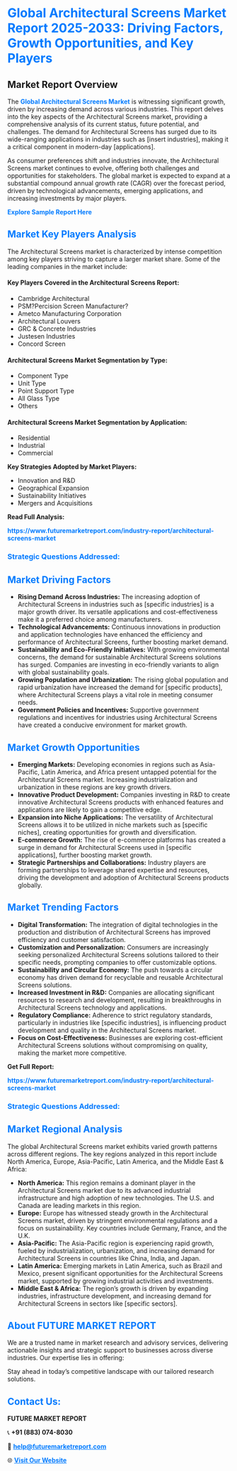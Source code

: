 <h1 style="color: #007BFF;">Global Architectural Screens Market Report 2025-2033: Driving Factors, Growth Opportunities, and Key Players</h1>

<section id="overview">
<h2>Market Report Overview</h2>
<p>The <a href="https://www.futuremarketreport.com/industry-report/architectural-screens-market" style="color: #007BFF; text-decoration: none;"><strong>Global Architectural Screens Market</strong></a> is witnessing significant growth, driven by increasing demand across various industries. This report delves into the key aspects of the Architectural Screens market, providing a comprehensive analysis of its current status, future potential, and challenges. The demand for Architectural Screens has surged due to its wide-ranging applications in industries such as [insert industries], making it a critical component in modern-day [applications].</p>
<p>As consumer preferences shift and industries innovate, the Architectural Screens market continues to evolve, offering both challenges and opportunities for stakeholders. The global market is expected to expand at a substantial compound annual growth rate (CAGR) over the forecast period, driven by technological advancements, emerging applications, and increasing investments by major players.</p>
</section>

<section id="overview">
<p><a href="https://www.futuremarketreport.com/request-sample/reportId=55425" style="color: #007BFF; text-decoration: none;"><strong>Explore Sample Report Here</strong></a></p>
</section>

<section id="key-players">
<h2 style="color: #007BFF;">Market Key Players Analysis</h2>
<p>The Architectural Screens market is characterized by intense competition among key players striving to capture a larger market share. Some of the leading companies in the market include:</p>
<h4>Key Players Covered in the Architectural Screens Report:</h4>
<ul><li>Cambridge Architectural</li><li>PSM?Percision Screen Manufacturer?</li><li>Ametco Manufacturing Corporation</li><li>Architectural Louvers</li><li>GRC &amp; Concrete Industries</li><li>Justesen Industries</li><li>Concord Screen</li></ul>
<h4>Architectural Screens Market Segmentation by Type:</h4>
<ul><li>Component Type</li><li>Unit Type</li><li>Point Support Type</li><li>All Glass Type</li><li>Others</li></ul>

<h4>Architectural Screens Market Segmentation by Application:</h4>
<ul><li>Residential</li><li>Industrial</li><li>Commercial</li></ul>
<p><strong>Key Strategies Adopted by Market Players:</strong></p>
<ul>
<li>Innovation and R&D</li>
<li>Geographical Expansion</li>
<li>Sustainability Initiatives</li>
<li>Mergers and Acquisitions</li>
</ul>
</section>

<section>
<p><strong>Read Full Analysis: </strong></p><a href="https://www.futuremarketreport.com/industry-report/architectural-screens-market" style="color: #007BFF; text-decoration: none;"><strong>https://www.futuremarketreport.com/industry-report/architectural-screens-market</strong></a>
<h3 style="color: #007BFF;">Strategic Questions Addressed:</h3>
</section>

<section id="driving-factors">
<h2 style="color: #007BFF;">Market Driving Factors</h2>
<ul>
<li><strong>Rising Demand Across Industries:</strong> The increasing adoption of Architectural Screens in industries such as [specific industries] is a major growth driver. Its versatile applications and cost-effectiveness make it a preferred choice among manufacturers.</li>
<li><strong>Technological Advancements:</strong> Continuous innovations in production and application technologies have enhanced the efficiency and performance of Architectural Screens, further boosting market demand.</li>
<li><strong>Sustainability and Eco-Friendly Initiatives:</strong> With growing environmental concerns, the demand for sustainable Architectural Screens solutions has surged. Companies are investing in eco-friendly variants to align with global sustainability goals.</li>
<li><strong>Growing Population and Urbanization:</strong> The rising global population and rapid urbanization have increased the demand for [specific products], where Architectural Screens plays a vital role in meeting consumer needs.</li>
<li><strong>Government Policies and Incentives:</strong> Supportive government regulations and incentives for industries using Architectural Screens have created a conducive environment for market growth.</li>
</ul>
</section>

<section id="growth-opportunities">
<h2 style="color: #007BFF;">Market Growth Opportunities</h2>
<ul>
<li><strong>Emerging Markets:</strong> Developing economies in regions such as Asia-Pacific, Latin America, and Africa present untapped potential for the Architectural Screens market. Increasing industrialization and urbanization in these regions are key growth drivers.</li>
<li><strong>Innovative Product Development:</strong> Companies investing in R&D to create innovative Architectural Screens products with enhanced features and applications are likely to gain a competitive edge.</li>
<li><strong>Expansion into Niche Applications:</strong> The versatility of Architectural Screens allows it to be utilized in niche markets such as [specific niches], creating opportunities for growth and diversification.</li>
<li><strong>E-commerce Growth:</strong> The rise of e-commerce platforms has created a surge in demand for Architectural Screens used in [specific applications], further boosting market growth.</li>
<li><strong>Strategic Partnerships and Collaborations:</strong> Industry players are forming partnerships to leverage shared expertise and resources, driving the development and adoption of Architectural Screens products globally.</li>
</ul>
</section>

<section id="trending-factors">
<h2 style="color: #007BFF;">Market Trending Factors</h2>
<ul>
<li><strong>Digital Transformation:</strong> The integration of digital technologies in the production and distribution of Architectural Screens has improved efficiency and customer satisfaction.</li>
<li><strong>Customization and Personalization:</strong> Consumers are increasingly seeking personalized Architectural Screens solutions tailored to their specific needs, prompting companies to offer customizable options.</li>
<li><strong>Sustainability and Circular Economy:</strong> The push towards a circular economy has driven demand for recyclable and reusable Architectural Screens solutions.</li>
<li><strong>Increased Investment in R&D:</strong> Companies are allocating significant resources to research and development, resulting in breakthroughs in Architectural Screens technology and applications.</li>
<li><strong>Regulatory Compliance:</strong> Adherence to strict regulatory standards, particularly in industries like [specific industries], is influencing product development and quality in the Architectural Screens market.</li>
<li><strong>Focus on Cost-Effectiveness:</strong> Businesses are exploring cost-efficient Architectural Screens solutions without compromising on quality, making the market more competitive.</li>
</ul>
</section>

<section>
<p><strong>Get Full Report: </strong></p><a href="https://www.futuremarketreport.com/industry-report/architectural-screens-market" style="color: #007BFF; text-decoration: none;"><strong>https://www.futuremarketreport.com/industry-report/architectural-screens-market</strong></a>
<h3 style="color: #007BFF;">Strategic Questions Addressed:</h3>
</section>


<section id="regional-analysis">
<h2 style="color: #007BFF;">Market Regional Analysis</h2>
<p>The global Architectural Screens market exhibits varied growth patterns across different regions. The key regions analyzed in this report include North America, Europe, Asia-Pacific, Latin America, and the Middle East & Africa:</p>
<ul>
<li><strong>North America:</strong> This region remains a dominant player in the Architectural Screens market due to its advanced industrial infrastructure and high adoption of new technologies. The U.S. and Canada are leading markets in this region.</li>
<li><strong>Europe:</strong> Europe has witnessed steady growth in the Architectural Screens market, driven by stringent environmental regulations and a focus on sustainability. Key countries include Germany, France, and the U.K.</li>
<li><strong>Asia-Pacific:</strong> The Asia-Pacific region is experiencing rapid growth, fueled by industrialization, urbanization, and increasing demand for Architectural Screens in countries like China, India, and Japan.</li>
<li><strong>Latin America:</strong> Emerging markets in Latin America, such as Brazil and Mexico, present significant opportunities for the Architectural Screens market, supported by growing industrial activities and investments.</li>
<li><strong>Middle East & Africa:</strong> The region’s growth is driven by expanding industries, infrastructure development, and increasing demand for Architectural Screens in sectors like [specific sectors].</li>
</ul>
</section>

<footer>
<h2 style="color: #007BFF;">About FUTURE MARKET REPORT</h2>
<p>We are a trusted name in market research and advisory services, delivering actionable insights and strategic support to businesses across diverse industries. Our expertise lies in offering:</p>

<p>Stay ahead in today’s competitive landscape with our tailored research solutions.</p>

<h2 style="color: #007BFF;">Contact Us:</h2>
<p><strong>FUTURE MARKET REPORT</strong></p>
<p>📞 <strong>+91 (883) 074-8030</strong></p>
<p>📧 <strong><a href="mailto:help@futuremarketreport.com" style="color: #007BFF;">help@futuremarketreport.com</a></strong></p>
<p>🌐 <strong><a href="https://www.futuremarketreport.com/" style="color: #007BFF;">Visit Our Website</a></strong></p>
</footer>